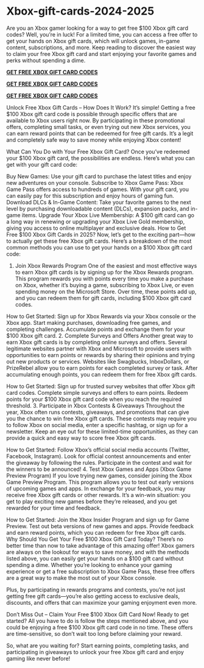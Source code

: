 # Xbox-gift-cards-2024-2025
Are you an Xbox gamer looking for a way to get free $100 Xbox gift card codes? Well, you’re in luck! For a limited time, you can access a free offer to get your hands on Xbox gift cards, which will unlock games, in-game content, subscriptions, and more. Keep reading to discover the easiest way to claim your free Xbox gift card and start enjoying your favorite games and perks without spending a dime.


**[GET FREE XBOX GIFT CARD CODES](https://paltonprogram.com/xbox/)**

**[GET FREE XBOX GIFT CARD CODES](https://paltonprogram.com/xbox/)**

**[GET FREE XBOX GIFT CARD CODES](https://paltonprogram.com/xbox/)**



Unlock Free Xbox Gift Cards – How Does It Work?
It’s simple! Getting a free $100 Xbox gift card code is possible through specific offers that are available to Xbox users right now. By participating in these promotional offers, completing small tasks, or even trying out new Xbox services, you can earn reward points that can be redeemed for free gift cards. It’s a legit and completely safe way to save money while enjoying Xbox content!

What Can You Do with Your Free Xbox Gift Card?
Once you’ve redeemed your $100 Xbox gift card, the possibilities are endless. Here’s what you can get with your gift card code:

Buy New Games: Use your gift card to purchase the latest titles and enjoy new adventures on your console.
Subscribe to Xbox Game Pass: Xbox Game Pass offers access to hundreds of games. With your gift card, you can easily pay for this subscription and enjoy hours of gaming fun.
Download DLCs & In-Game Content: Take your favorite games to the next level by purchasing downloadable content (DLCs), expansion packs, and in-game items.
Upgrade Your Xbox Live Membership: A $100 gift card can go a long way in renewing or upgrading your Xbox Live Gold membership, giving you access to online multiplayer and exclusive deals.
How to Get Free $100 Xbox Gift Cards in 2025?
Now, let’s get to the exciting part—how to actually get these free Xbox gift cards. Here’s a breakdown of the most common methods you can use to get your hands on a $100 Xbox gift card code:

1. Join Xbox Rewards Program
One of the easiest and most effective ways to earn Xbox gift cards is by signing up for the Xbox Rewards program. This program rewards you with points every time you make a purchase on Xbox, whether it’s buying a game, subscribing to Xbox Live, or even spending money on the Microsoft Store. Over time, these points add up, and you can redeem them for gift cards, including $100 Xbox gift card codes.

How to Get Started:
Sign up for Xbox Rewards via your Xbox console or the Xbox app.
Start making purchases, downloading free games, and completing challenges.
Accumulate points and exchange them for your $100 Xbox gift card.
2. Complete Surveys and Offers
Another great way to earn Xbox gift cards is by completing online surveys and offers. Several legitimate websites partner with Xbox and Microsoft to provide users with opportunities to earn points or rewards by sharing their opinions and trying out new products or services. Websites like Swagbucks, InboxDollars, or PrizeRebel allow you to earn points for each completed survey or task. After accumulating enough points, you can redeem them for free Xbox gift cards.

How to Get Started:
Sign up for trusted survey websites that offer Xbox gift card codes.
Complete simple surveys and offers to earn points.
Redeem points for your $100 Xbox gift card code when you reach the required threshold.
3. Participate in Xbox Contests & Giveaways
Throughout the year, Xbox often runs contests, giveaways, and promotions that can give you the chance to win free Xbox gift cards. These contests may require you to follow Xbox on social media, enter a specific hashtag, or sign up for a newsletter. Keep an eye out for these limited-time opportunities, as they can provide a quick and easy way to score free Xbox gift cards.

How to Get Started:
Follow Xbox’s official social media accounts (Twitter, Facebook, Instagram).
Look for official contest announcements and enter the giveaway by following the rules.
Participate in the contest and wait for the winners to be announced!
4. Test Xbox Games and Apps (Xbox Game Preview Program)
If you love trying new games, consider joining the Xbox Game Preview Program. This program allows you to test out early versions of upcoming games and apps. In exchange for your feedback, you may receive free Xbox gift cards or other rewards. It’s a win-win situation: you get to play exciting new games before they’re released, and you get rewarded for your time and feedback.

How to Get Started:
Join the Xbox Insider Program and sign up for Game Preview.
Test out beta versions of new games and apps.
Provide feedback and earn reward points, which you can redeem for free Xbox gift cards.
Why Should You Get Your Free $100 Xbox Gift Card Today?
There’s no better time than now to take advantage of this amazing offer! Xbox gamers are always on the lookout for ways to save money, and with the methods listed above, you can easily get your hands on a $100 gift card without spending a dime. Whether you’re looking to enhance your gaming experience or get a free subscription to Xbox Game Pass, these free offers are a great way to make the most out of your Xbox console.

Plus, by participating in rewards programs and contests, you’re not just getting free gift cards—you’re also getting access to exclusive deals, discounts, and offers that can maximize your gaming enjoyment even more.

Don’t Miss Out – Claim Your Free $100 Xbox Gift Card Now!
Ready to get started? All you have to do is follow the steps mentioned above, and you could be enjoying a free $100 Xbox gift card code in no time. These offers are time-sensitive, so don’t wait too long before claiming your reward.

So, what are you waiting for? Start earning points, completing tasks, and participating in giveaways to unlock your free Xbox gift card and enjoy gaming like never before!
